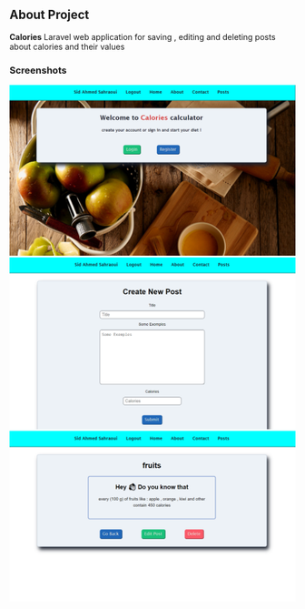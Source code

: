 ## About Project

**Calories**
Laravel web application for saving , editing and deleting posts about calories and their values

### Screenshots

<div><img src="./screenshots/Home.png" width="800" alt="Home Page"></div>

<div><img src="./screenshots/Create.png" width="800" alt="Create Page"></div>

<div><img src="./screenshots/Details.png" width="800" alt="Details Page"></div>

<br>
